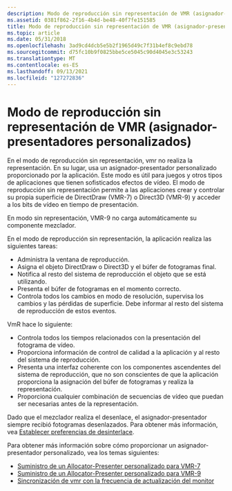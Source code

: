 ```yaml
---
description: Modo de reproducción sin representación de VMR (asignador-presentadores personalizados)
ms.assetid: 0381f862-2f16-4b4d-be48-40f7fe151585
title: Modo de reproducción sin representación de VMR (asignador-presentadores personalizados)
ms.topic: article
ms.date: 05/31/2018
ms.openlocfilehash: 3ad9cd4dcb5e5b2f1965d49c7f31b4ef8c9ebd78
ms.sourcegitcommit: d75fc10b9f0825bbe5ce5045c90d4045e3c53243
ms.translationtype: MT
ms.contentlocale: es-ES
ms.lasthandoff: 09/13/2021
ms.locfileid: "127272836"
---
```

# <a name="vmr-renderless-playback-mode-custom-allocator-presenters"></a>Modo de reproducción sin representación de VMR (asignador-presentadores personalizados)

En el modo de reproducción sin representación, vmr no realiza la representación. En su lugar, usa un asignador-presentador personalizado proporcionado por la aplicación. Este modo es útil para juegos y otros tipos de aplicaciones que tienen sofisticados efectos de vídeo. El modo de reproducción sin representación permite a las aplicaciones crear y controlar su propia superficie de DirectDraw (VMR-7) o Direct3D (VMR-9) y acceder a los bits de vídeo en tiempo de presentación.

En modo sin representación, VMR-9 no carga automáticamente su componente mezclador.

En el modo de reproducción sin representación, la aplicación realiza las siguientes tareas:

-   Administra la ventana de reproducción.
-   Asigna el objeto DirectDraw o Direct3D y el búfer de fotogramas final.
-   Notifica al resto del sistema de reproducción el objeto que se está utilizando.
-   Presenta el búfer de fotogramas en el momento correcto.
-   Controla todos los cambios en modo de resolución, supervisa los cambios y las pérdidas de superficie. Debe informar al resto del sistema de reproducción de estos eventos.

VmR hace lo siguiente:

-   Controla todos los tiempos relacionados con la presentación del fotograma de vídeo.
-   Proporciona información de control de calidad a la aplicación y al resto del sistema de reproducción.
-   Presenta una interfaz coherente con los componentes ascendentes del sistema de reproducción, que no son conscientes de que la aplicación proporciona la asignación del búfer de fotogramas y realiza la representación.
-   Proporciona cualquier combinación de secuencias de vídeo que puedan ser necesarias antes de la representación.

Dado que el mezclador realiza el desenlace, el asignador-presentador siempre recibió fotogramas desenlazados. Para obtener más información, vea [Establecer preferencias de desinterlace](setting-deinterlace-preferences.md).

Para obtener más información sobre cómo proporcionar un asignador-presentador personalizado, vea los temas siguientes:

-   [Suministro de un Allocator-Presenter personalizado para VMR-7](supplying-a-custom-allocator-presenter-for-vmr-7.md)
-   [Suministro de un Allocator-Presenter personalizado para VMR-9](supplying-a-custom-allocator-presenter-for-vmr-9.md)
-   [Sincronización de vmr con la frecuencia de actualización del monitor](synchronizing-the-vmr-to-the-monitors-refresh-rate.md)

 

 



